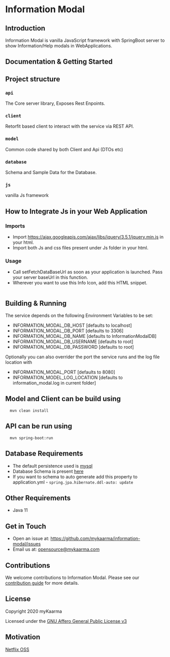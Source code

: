 # Information Modal

## Introduction

Information Modal is vanilla JavaScript framework with SpringBoot server to show Information/Help modals in WebApplications.

## Documentation & Getting Started


## Project structure

### `api`
The Core server library, Exposes Rest Enpoints.

### `client`
Retorfit based client to interact with the service via REST API.

### `model`
Common code shared by both Client and Api (DTOs etc)

### `database`
Schema and Sample Data for the Database.

### `js`
vanilla Js framework

## How to Integrate Js in your Web Application

### Imports

* Import https://ajax.googleapis.com/ajax/libs/jquery/3.5.1/jquery.min.js in your html.
* Import both Js and css files present under Js folder in your html.

### Usage

* Call setFetchDataBaseUrl as soon as your application is launched. Pass your server baseUrl in this function.
* Wherever you want to use this Info Icon, add this HTML snippet.

```<div class=\"infoIcon infotooltip\" data-identifier=\"Some-Identifier-Tag\" onmouseover=\"showTitle(this)\" onclick=\"openModalPopup(this)\">?</div>
```

## Building & Running

The service depends on the following Environment Variables to be set:

* INFORMATION_MODAL_DB_HOST [defaults to localhost]
* INFORMATION_MODAL_DB_PORT [defaults to 3306]
* INFORMATION_MODAL_DB_NAME [defaults to InformationModalDB]
* INFORMATION_MODAL_DB_USERNAME [defaults to root]
* INFORMATION_MODAL_DB_PASSWORD [defaults to root]

Optionally you can also overrider the port the service runs and the log file location with 

* INFORMATION_MODAL_PORT [defaults to 8080]
* INFORMATION_MODEL_LOG_LOCATION [defaults to information_modal.log in current folder]


## Model and Client can be build using

```SHELL
  mvn clean install
```

## API can be run using

```SHELL
  mvn spring-boot:run
```

## Database Requirements
* The default persistence used is [mysql](https://www.mysql.com/)
* Database Schema is present [here](https://github.com/mykaarma/information-modal/blob/main/database/schema.sql)
* If you want to schema to auto generate add this property to application.yml - `spring.jpa.hibernate.ddl-auto: update`


## Other Requirements
*  Java 11

## Get in Touch

* Open an issue at: https://github.com/mykaarma/information-modal/issues
* Email us at: opensource@mykaarma.com

## Contributions

We welcome contributions to Information Modal. Please see our [contribution guide](https://github.com/mykaarma/information-modal/blob/main/CONTRIBUTING.md) for more details.

## License
Copyright 2020 myKaarma

Licensed under the [GNU Affero General Public License v3](https://github.com/mykaarma/information-modal/blob/main/LICENSE)

## Motivation

[Netflix OSS](https://github.com/Netflix)
